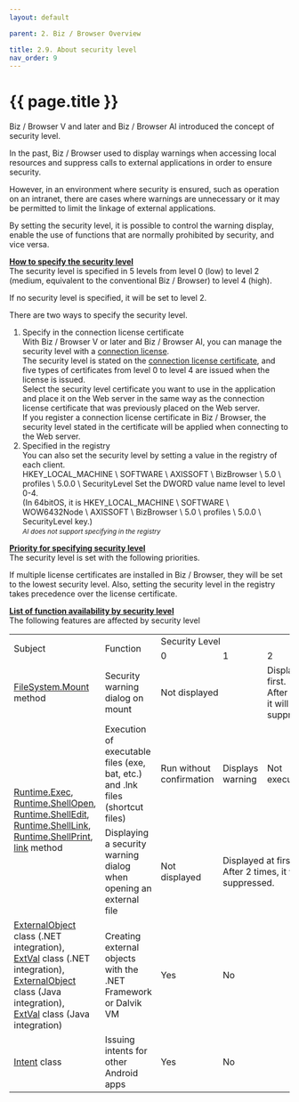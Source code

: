 ```yaml
---
layout: default

parent: 2. Biz / Browser Overview

title: 2.9. About security level
nav_order: 9
---
```


# {{ page.title }}

Biz / Browser V and later and Biz / Browser AI introduced the concept of security level.

In the past, Biz / Browser used to display warnings when accessing local resources and suppress calls to external applications in order to ensure security.

However, in an environment where security is ensured, such as operation on an intranet, there are cases where warnings are unnecessary or it may be permitted to limit the linkage of external applications.

By setting the security level, it is possible to control the warning display, enable the use of functions that are normally prohibited by security, and vice versa.

**<u>How to specify the security level</u><br>**
The security level is specified in 5 levels from level 0 (low) to level 2 (medium, equivalent to the conventional Biz / Browser) to level 4 (high).

If no security level is specified, it will be set to level 2.

There are two ways to specify the security level.

1. Specify in the connection license certificate<br>With Biz / Browser V or later and Biz / Browser AI, you can manage the security level with a [connection license](/bizBrowserV/4/4-5/#connection-license-mechanism).<br>The security level is stated on the [connection license certificate](/bizBrowserV/4/4-5/#connection-license-certificate), and five types of certificates from level 0 to level 4 are issued when the license is issued.<br>Select the security level certificate you want to use in the application and place it on the Web server in the same way as the connection license certificate that was previously placed on the Web server.<br>If you register a connection license certificate in Biz / Browser, the security level stated in the certificate will be applied when connecting to the Web server.
1. Specified in the registry<br>You can also set the security level by setting a value in the registry of each client.<br>HKEY_LOCAL_MACHINE \ SOFTWARE \ AXISSOFT \ BizBrowser \ 5.0 \ profiles \ 5.0.0 \ SecurityLevel Set the DWORD value name level to level 0-4.<br>(In 64bitOS, it is HKEY_LOCAL_MACHINE \ SOFTWARE \ WOW6432Node \ AXISSOFT \ BizBrowser \ 5.0 \ profiles \ 5.0.0 \ SecurityLevel key.)<br>*<small>AI does not support specifying in the registry</small>*

**<u>Priority for specifying security level</u><br>**
The security level is set with the following priorities.

If multiple license certificates are installed in Biz / Browser, they will be set to the lowest security level.
Also, setting the security level in the registry takes precedence over the license certificate.

**<u>List of function availability by security level</u><br>**
The following features are affected by security level

<table>
    <tr>
        <td rowspan="2">Subject</td>
        <td rowspan="2">Function</td>
        <td colspan="5">Security Level</td>
    </tr>
    <tr>
        <td>0</td>
        <td>1</td>
        <td>2</td>
        <td>3</td>
        <td>4</td>
    </tr>
    <tr>
        <td><a href="/package/runtimepackage/filesystem/methods/mount">FileSystem.Mount</a> method</td>
        <td>Security warning dialog on mount</td>
        <td colspan="2">Not displayed</td>
        <td colspan="2">Displayed at first.<br>After 2 times, it will be suppressed.</td>
        <td>Always displayed</td>
    </tr>
    <tr>
        <td rowspan="2"><a href="/package/runtimepackage/runtime/methods/exec">Runtime.Exec</a>, <a  href="/package/runtimepackage/runtime/methods/shellopen">Runtime.ShellOpen</a>, <a href="/package/runtimepackage/runtime/methods/shelledit">Runtime.ShellEdit</a>, <a href="/package/runtimepackage/runtime/methods/shelllink">Runtime.ShellLink</a>, <a href="/package/runtimepackage/runtime/methods/shellprint">Runtime.ShellPrint</a>, <a href="/method/system/link">link</a> method</td>
        <td>Execution of executable files (exe, bat, etc.) and .lnk files (shortcut files)</td>
        <td>Run without confirmation</td>
        <td>Displays warning</td>
        <td columnspan="3">Not executable</td>
    </tr>
    <tr>
        <td>Displaying a security warning dialog when opening an external file</td>
        <td>Not displayed</td>
        <td colspan="3">Displayed at first.<br>After 2 times, it will be suppressed.</td>
        <td>Always displayed</td>
    </tr>
    <tr>
        <td><a href="/package/extobjectpackage/extobjnet/">ExternalObject</a> class (.NET integration), <br><a href="/package/extobjectpackage/extvalnet">ExtVal</a> class (.NET integration), <br><a href="/package/extobjectpackage/extobjjava/">ExternalObject</a> class (Java integration), <br><a href="/package/extobjectpackage/extvaljava">ExtVal</a> class (Java integration)</td>
        <td>Creating external objects with the .NET Framework or Dalvik VM</td>
        <td>Yes</td>
        <td colspan="4">No</td>
    </tr>
    <tr>
        <td><a href="/package/extobjectpackage/intent/">Intent</a> class</td>
        <td>Issuing intents for other Android apps</td>
        <td>Yes</td>
        <td colspan="4">No</td>
    </tr>
</table>
